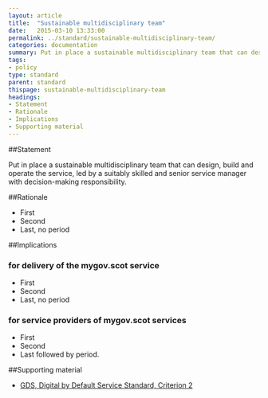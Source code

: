 ```yaml
---
layout: article
title:  "Sustainable multidisciplinary team"
date:   2015-03-10 13:33:00
permalink: ../standard/sustainable-multidisciplinary-team/ 
categories: documentation
summary: Put in place a sustainable multidisciplinary team that can design, build and operate the service, led by a suitably skilled and senior service manager with decision-making responsibility.
tags: 
- policy
type: standard
parent: standard
thispage: sustainable-multidisciplinary-team
headings:
- Statement
- Rationale
- Implications
- Supporting material
---
```


##Statement

Put in place a sustainable multidisciplinary team that can design, build and operate the service, led by a suitably skilled and senior service manager with decision-making responsibility.

##Rationale

* First
* Second
* Last, no period

##Implications

### for delivery of the mygov.scot service

* First
* Second
* Last, no period

### for service providers of mygov.scot services

* First
* Second
* Last followed by period.

##Supporting material

- [GDS, Digital by Default Service Standard, Criterion 2](https://www.gov.uk/service-manual/digital-by-default#criterion-2)

